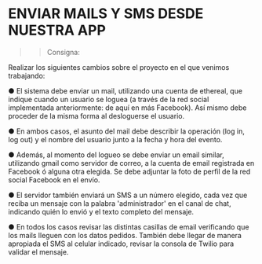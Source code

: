 # ENVIAR MAILS Y SMS DESDE NUESTRA APP

>> Consigna:

Realizar los siguientes cambios sobre el proyecto en el que venimos trabajando:

● El sistema debe enviar un mail, utilizando una cuenta de ethereal, que indique cuando un usuario se loguea (a través de la red social implementada anteriormente: de aquí en más Facebook). Así mismo debe proceder de la misma forma al desloguerse el usuario.

● En ambos casos, el asunto del mail debe describir la operación (log in, log out) y el nombre del usuario junto a la fecha y hora del evento.

● Además, al momento del logueo se debe enviar un email similar, utilizando gmail como servidor de correo, a la cuenta de email registrada en Facebook ó alguna otra elegida. Se debe adjuntar la foto de perfil de la red social Facebook en el envío.

● El servidor también enviará un SMS a un número elegido, cada vez que reciba un mensaje con la palabra 'administrador' en el canal de chat, indicando quién lo envió y el texto completo del mensaje.

● En todos los casos revisar las distintas casillas de email verificando que los mails lleguen con los datos pedidos. También debe llegar de manera apropiada el SMS al celular indicado, revisar la consola de Twilio para validar el mensaje.